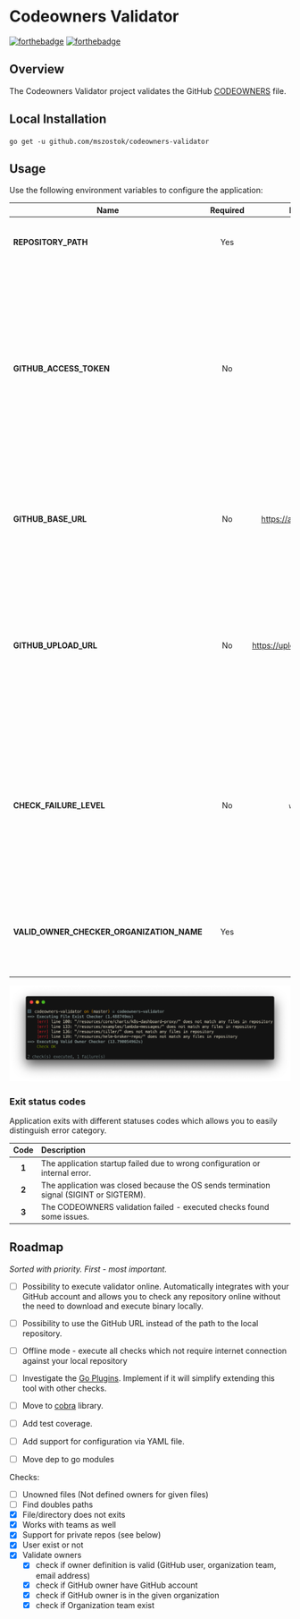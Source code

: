 # Codeowners Validator
[![forthebadge](https://forthebadge.com/images/badges/made-with-go.svg)](https://forthebadge.com) [![forthebadge](https://forthebadge.com/images/badges/built-with-grammas-recipe.svg)](https://forthebadge.com) 

## Overview

The Codeowners Validator project validates the GitHub [CODEOWNERS](https://help.github.com/articles/about-code-owners/) file.

## Local Installation

`go get -u github.com/mszostok/codeowners-validator`

## Usage

Use the following environment variables to configure the application:

| Name | Required | Default | Description |
|-----|:---------:|:--------:|:------------|
| **REPOSITORY_PATH** | Yes | - | The repository path to your repository on your local machine. |
| **GITHUB_ACCESS_TOKEN** | No | - | The GitHub access token. Instruction for creating token can be found [here](https://help.github.com/articles/creating-a-personal-access-token-for-the-command-line/#creating-a-token). If not provided then validating owners functionality could not work properly, e.g. you can reach the API calls quota or if you are setting GitHub Enterprise base URL then an unauthorized error can occur. |
| **GITHUB_BASE_URL** | No | https://api.github.com/ | The GitHub base URL for API requests. Defaults to the public GitHub API, but can be set to a domain endpoint to use with GitHub Enterprise. |
| **GITHUB_UPLOAD_URL** | No | https://uploads.github.com/ | The GitHub upload URL for uploading files. <br> <br>It is taken into account only when the `GITHUB_BASE_URL` is also set. If only the `GITHUB_BASE_URL` is provided then this parameter defaults to the `GITHUB_BASE_URL` value. |
| **CHECK_FAILURE_LEVEL** | No | `warning` | Defines the level on which application should treat check issue as a failure. Defaults to `warning`, which treats both `error` and `warning` as failure and exits with error code 2. Possible values are: `error` and `warning`. |
| **VALID_OWNER_CHECKER_ORGANIZATION_NAME** | Yes | - | The organization name where the repository is created. Used to check if GitHub owner is in the given organization. |


![usage](./docs/assets/usage.png)

### Exit status codes

Application exits with different statuses codes which allows you to easily distinguish error category.  

| Code | Description |
|:-----:|:------------|
| **1** | The application startup failed due to wrong configuration or internal error. |
| **2** | The application was closed because the OS sends termination signal (SIGINT or SIGTERM). |
| **3** | The CODEOWNERS validation failed - executed checks found some issues. |

## Roadmap

_Sorted with priority. First - most important._

* [ ] Possibility to execute validator online. Automatically integrates with your GitHub account and allows you to check any repository online without the need to download and execute binary locally.
* [ ] Possibility to use the GitHub URL instead of the path to the local repository.
* [ ] Offline mode - execute all checks which not require internet connection against your local repository
* [ ] Investigate the [Go Plugins](https://golang.org/pkg/plugin/). Implement if it will simplify extending this tool with other checks.
* [ ] Move to [cobra](https://github.com/spf13/cobra/) library.
* [ ] Add test coverage.
* [ ] Add support for configuration via YAML file.
* [ ] Move dep to go modules 


Checks:

* [ ] Unowned files (Not defined owners for given files) 
* [ ] Find doubles paths
* [x] File/directory does not exits
* [x] Works with teams as well
* [x] Support for private repos (see below)
* [x] User exist or not
* [x] Validate owners
  * [x] check if owner definition is valid (GitHub user, organization team, email address)
  * [x] check if GitHub owner have GitHub account
  * [x] check if GitHub owner is in the given organization
  * [x] check if Organization team exist
